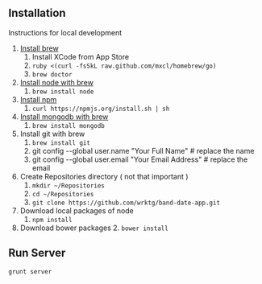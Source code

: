 ## Installation

Instructions for local development

1. [Install brew](http://crosstown.coolestguyplanettech.com/os-x/40-setting-up-os-x-lion-to-plug-into-homebrew-package-manager)
	1. Install XCode from App Store
	2. 	```ruby <(curl -fsSkL raw.github.com/mxcl/homebrew/go)```
	3. ```brew doctor```
2. [Install node with brew](http://shapeshed.com/setting-up-nodejs-and-npm-on-mac-osx/)
	1. ```brew install node```
3. [Install npm](http://shapeshed.com/setting-up-nodejs-and-npm-on-mac-osx/)
	1. ```curl https://npmjs.org/install.sh | sh```
4. [Install mongodb with brew](http://docs.mongodb.org/manual/tutorial/install-mongodb-on-os-x/)
	1. ```brew install mongodb```
5. Install git with brew
	1. ```brew install git```
	2. git config --global user.name "Your Full Name" # replace the name
	3. git config --global user.email "Your Email Address" # replace the email
6. Create Repositories directory ( not that important )
	1. ```mkdir ~/Repositories```
	2. ```cd ~/Repositories```
	3. ```git clone https://github.com/wrktg/band-date-app.git```
7. Download local packages of node
	1. ```npm install```
8. Download bower packages
	2. ```bower install```

## Run Server

```grunt server```

	